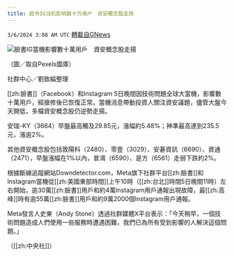 ```yaml
---
title: 脸书IG当机影响数十万用户　资安概念股走扬
---
```

`3/6/2024 3:08 AM UTC` [轉載自GNews](https://gnews.org/articles/2369104)

![臉書IG當機影響數十萬用戶　資安概念股走揚](https://cdn.ftvnews.com.tw/manasystem/FileData/News/223a4037-62e8-4ddf-9301-33f93631dec5.jpg "臉書IG當機影響數十萬用戶　資安概念股走揚")

（圖／取自Pexels圖庫）

社群中心／劉致綸整理

[[zh:臉書]]（Facebook）和Instagram 5日晚間因技術問題全球大當機，影響數十萬用戶，經搶修後已恢復正常。當機消息帶動投資人關注資安議題，儘管大盤今天開低，多檔資安概念股仍逆勢走揚。

安瑞-KY（3664）早盤最高觸及29.85元，漲幅約5.48%；神準最高達到235.5元，漲逾2%。

其他資安概念股包括敦陽科（2480）、零壹（3029）、安碁資訊（6690）、資通（2471），早盤漲幅在1%以內，普鴻（6590）、是方（6561）走弱下跌約2%。

根據斷線追蹤網站Downdetector.com，Meta旗下社群平台[[zh:臉書]]和Instagram當機從[[zh:美國東部時間]]上午10時（[[zh:台北]]時間5日晚間11時）左右開始，逾30萬[[zh:臉書]]用戶和約4萬Instagram用戶通報出現故障，最[[zh:高峰]]時有逾55萬[[zh:臉書]]用戶和約9萬2000個Instagram用戶通報。

Meta發言人史東（Andy Stone）透過社群媒體X平台表示：「今天稍早，一個技術問題造成人們使用一些服務時遭遇困難，我們已為所有受到影響的人解決這個問題。」

（[[zh:中央社]]）
